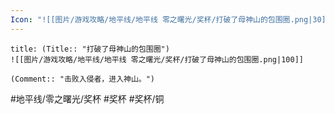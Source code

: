 ```yaml
---
Icon: "![[图片/游戏攻略/地平线/地平线 零之曙光/奖杯/打破了母神山的包围圈.png|30]]"
---
```

```ad-common-bronze-trophy
title: (Title:: "打破了母神山的包围圈")
![[图片/游戏攻略/地平线/地平线 零之曙光/奖杯/打破了母神山的包围圈.png|100]]

(Comment:: "击败入侵者，进入神山。")
```

#地平线/零之曙光/奖杯 #奖杯 #奖杯/铜
